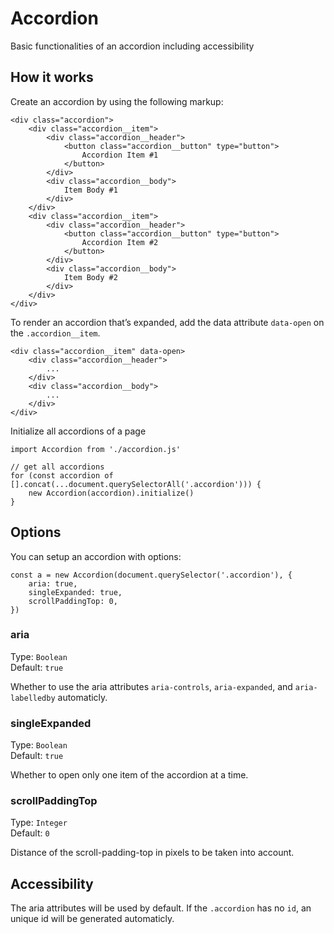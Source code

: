 # Accordion
Basic functionalities of an accordion including accessibility

## How it works
Create an accordion by using the following markup:
```
<div class="accordion">
    <div class="accordion__item">
        <div class="accordion__header">
            <button class="accordion__button" type="button">
                Accordion Item #1
            </button>
        </div>
        <div class="accordion__body">
            Item Body #1
        </div>
    </div>
    <div class="accordion__item">
        <div class="accordion__header">
            <button class="accordion__button" type="button">
                Accordion Item #2
            </button>
        </div>
        <div class="accordion__body">
            Item Body #2
        </div>
    </div>
</div>
```

To render an accordion that’s expanded, add the data attribute ``data-open`` on the ``.accordion__item``.

```
<div class="accordion__item" data-open>
    <div class="accordion__header">
        ...
    </div>
    <div class="accordion__body">
        ...
    </div>
</div>
```
Initialize all accordions of a page
```
import Accordion from './accordion.js'

// get all accordions
for (const accordion of [].concat(...document.querySelectorAll('.accordion'))) {
    new Accordion(accordion).initialize()
}
```
## Options
You can setup an accordion with options:
```
const a = new Accordion(document.querySelector('.accordion'), {
    aria: true,
    singleExpanded: true,
    scrollPaddingTop: 0,
})
```

### aria
Type: `Boolean`  
Default: `true`

Whether to use the aria attributes `aria-controls`, `aria-expanded`, and `aria-labelledby` automaticly.


### singleExpanded
Type: `Boolean`  
Default: `true`

Whether to open only one item of the accordion at a time.


### scrollPaddingTop
Type: `Integer`  
Default: `0`

Distance of the scroll-padding-top in pixels to be taken into account.

## Accessibility

The aria attributes will be used by default. If the ``.accordion`` has no ``id``, an unique id will be generated automaticly.